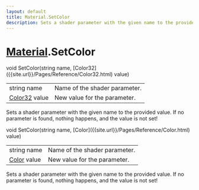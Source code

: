 ```yaml
---
layout: default
title: Material.SetColor
description: Sets a shader parameter with the given name to the provided value. If no parameter is found, nothing happens, and the value is not set!
---
```

# [Material]({{site.url}}/Pages/Reference/Material.html).SetColor

<div class='signature' markdown='1'>
void SetColor(string name, [Color32]({{site.url}}/Pages/Reference/Color32.html) value)
</div>

|  |  |
|--|--|
|string name|Name of the shader parameter.|
|[Color32]({{site.url}}/Pages/Reference/Color32.html) value|New value for the parameter.|

Sets a shader parameter with the given name to the provided value. If no parameter
is found, nothing happens, and the value is not set!
<div class='signature' markdown='1'>
void SetColor(string name, [Color]({{site.url}}/Pages/Reference/Color.html) value)
</div>

|  |  |
|--|--|
|string name|Name of the shader parameter.|
|[Color]({{site.url}}/Pages/Reference/Color.html) value|New value for the parameter.|

Sets a shader parameter with the given name to the provided value. If no parameter
is found, nothing happens, and the value is not set!




